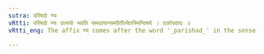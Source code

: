 ```yaml
---
sutra: परिषदो ण्यः
vRtti: परिषदो ण्यः प्रत्ययो भवति समवायान्समवैतीत्येतस्मिन्विषये । ठकोपवादः ॥
vRtti_eng: The affix ण्य comes after the word '_parishad_' in the sense of 'who assembles there',

---
```


